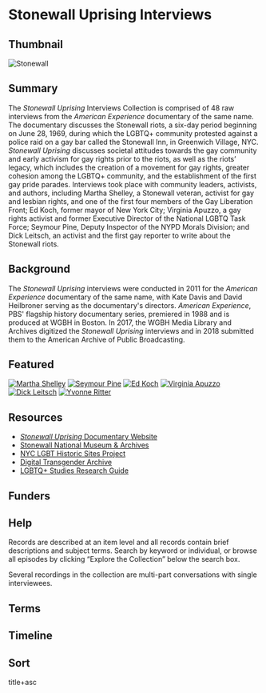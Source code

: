 # Stonewall Uprising Interviews

## Thumbnail

![Stonewall](https://s3.amazonaws.com/americanarchive.org/special-collections/StonewallUprisingMainImage.jpg "Stonewall Uprising")

## Summary

The <em>Stonewall Uprising</em> Interviews Collection is comprised of 48 raw interviews from the <em>American Experience</em> documentary of the same name. The documentary discusses the Stonewall riots, a six-day period beginning on June 28, 1969, during which the LGBTQ+ community protested against a police raid on a gay bar called the Stonewall Inn, in Greenwich Village, NYC. <em>Stonewall Uprising</em> discusses societal attitudes towards the gay community and early activism for gay rights prior to the riots, as well as the riots’ legacy, which includes the creation of a movement for gay rights, greater cohesion among the LGBTQ+ community, and the establishment of the first gay pride parades. Interviews took place with community leaders, activists, and authors, including Martha Shelley, a Stonewall veteran, activist for gay and lesbian rights, and one of the first four members of the Gay Liberation Front; Ed Koch, former mayor of New York City; Virginia Apuzzo, a gay rights activist and former Executive Director of the National LGBTQ Task Force; Seymour Pine, Deputy Inspector of the NYPD Morals Division; and Dick Leitsch, an activist and the first gay reporter to write about the Stonewall riots.

## Background

The <em>Stonewall Uprising</em> interviews were conducted in 2011 for the <em>American Experience</em> documentary of the same name, with Kate Davis and David Heilbroner serving as the documentary's directors. <em>American Experience</em>, PBS' flagship history documentary series, premiered in 1988 and is produced at WGBH in Boston. In 2017, the WGBH Media Library and Archives digitized the <em>Stonewall Uprising</em> interviews and in 2018 submitted them to the American Archive of Public Broadcasting.

## Featured

[![Martha Shelley](https://s3.amazonaws.com/americanarchive.org/special-collections/cpb-aacip_15-46d26pz2.jpg)](/catalog/cpb-aacip_15-46d26pz2)
[![Seymour Pine](https://s3.amazonaws.com/americanarchive.org/special-collections/cpb-aacip_15-64thvx10.jpg)](/catalog/cpb-aacip_15-64thvx10)
[![Ed Koch](https://s3.amazonaws.com/americanarchive.org/special-collections/cpb-aacip_15-52w3sqwm.jpg)](/catalog/cpb-aacip_15-52w3sqwm)
[![Virginia Apuzzo](https://s3.amazonaws.com/americanarchive.org/special-collections/cpb-aacip_15-27zkk0g9.jpg)](/catalog/cpb-aacip_15-27zkk0g9)
[![Dick Leitsch](https://s3.amazonaws.com/americanarchive.org/special-collections/cpb-aacip_15-pr7mp4wr01.jpg)](/catalog/cpb-aacip_15-pr7mp4wr01)
[![Yvonne Ritter](https://s3.amazonaws.com/americanarchive.org/special-collections/cpb-aacip_15-96k0r7rb.jpg)](/catalog/cpb-aacip_15-96k0r7rb)

## Resources

- [<em>Stonewall Uprising</em> Documentary Website](https://www.pbs.org/wgbh/americanexperience/films/stonewall/)
- [Stonewall National Museum & Archives](https://www.stonewall-museum.org/)
- [NYC LGBT Historic Sites Project](https://www.nyclgbtsites.org/theme/activism-before-stonewall/)
- [Digital Transgender Archive](https://www.digitaltransgenderarchive.net/)
- [LGBTQ+ Studies Research Guide](https://www.loc.gov/rr/main/lgbtq/lgbtqgeneralguide/digitalcollections.html)

## Funders

## Help

Records are described at an item level and all records contain brief descriptions and subject terms. Search by keyword or individual, or browse all episodes by clicking “Explore the Collection” below the search box.

Several recordings in the collection are multi-part conversations with single interviewees.

## Terms


## Timeline


## Sort

title+asc

